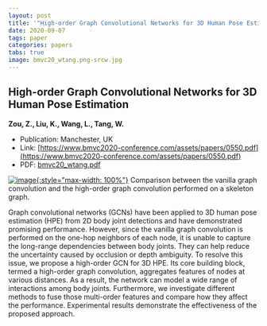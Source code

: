 ```yaml
---
layout: post
title: '"High-order Graph Convolutional Networks for 3D Human Pose Estimation"'
date: 2020-09-07
tags: paper
categories: papers
tabs: true
image: bmvc20_wtang.png-srcw.jpg
---
```


## High-order Graph Convolutional Networks for 3D Human Pose Estimation
**Zou, Z., Liu, K., Wang, L., Tang, W.**
- Publication: Manchester, UK
- Link: [https://www.bmvc2020-conference.com/assets/papers/0550.pdf](https://www.bmvc2020-conference.com/assets/papers/0550.pdf)
- PDF: [bmvc20_wtang.pdf](/documents/bmvc20_wtang.pdf)


[![image](https://www.evl.uic.edu/output/originals/bmvc20_wtang.png-srcw.jpg){:style="max-width: 100%"}](https://www.evl.uic.edu/output/originals/bmvc20_wtang.png-srcw.jpg)
Comparison between the vanilla graph convolution and the high-order graph convolution performed on a skeleton graph.

Graph convolutional networks (GCNs) have been applied to 3D human pose estimation (HPE) from 2D body joint detections and have demonstrated promising performance. However, since the vanilla graph convolution is performed on the one-hop neighbors of each node, it is unable to capture the long-range dependencies between body joints. They can help reduce the uncertainty caused by occlusion or depth ambiguity. To resolve this issue, we propose a high-order GCN for 3D HPE. Its core building block, termed a high-order graph convolution, aggregates features of nodes at various distances. As a result, the network can model a wide range of interactions among body joints. Furthermore, we investigate different methods to fuse those multi-order features and compare how they affect the performance. Experimental results demonstrate the effectiveness of the proposed approach.